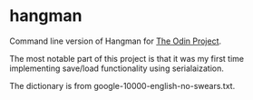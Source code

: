# hangman

Command line version of Hangman for [The Odin Project](https://www.theodinproject.com/lessons/ruby-hangman).  

The most notable part of this project is that it was my first time implementing save/load functionality using serialaization.

The dictionary is from google-10000-english-no-swears.txt.